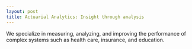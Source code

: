 ```yaml
---
layout: post
title: Actuarial Analytics: Insight through analysis
---
```

We specialize in measuring, analyzing, and improving the performance of complex systems such as health care, insurance, and education.
